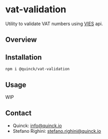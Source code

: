 # vat-validation
Utility to validate VAT numbers using [VIES](https://ec.europa.eu/taxation_customs/vies/#/technical-information) api.

## Overview


## Installation
`npm i @quinck/vat-validation`

## Usage

WIP

## Contact
* Quinck: info@quinck.io
* Stefano Righini: stefano.righini@quinck.io